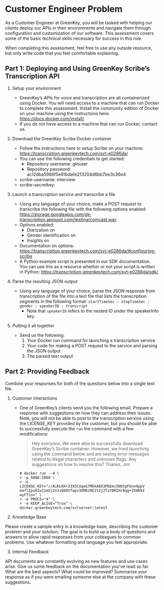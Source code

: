# Customer Engineer Problem

As a Customer Engineer at GreenKey, you will be tasked with helping our clients deploy our APIs in their environments and navigate them through configuration and customization of our software. This assessment covers some of the basic technical skills necessary for success in this role.

When completing this assessment, feel free to use any outside resource, but only write code that you feel comfortable explaining.

## Part 1: Deploying and Using GreenKey Scribe’s Transcription API

1. Setup your environment
    - GreenKey’s APIs for voice and transcription are all containerized using Docker. You will need access to a machine that can run Docker to complete this assessment. Install the community edition of Docker on your machine using the instructions here: https://docs.docker.com/install/
    - If you do not have access to a machine that can run Docker, contact us.


2. Download the GreenKey Scribe Docker container
    - Follow the instructions here to setup Scribe on your machine: https://transcription.greenkeytech.com/svt-e0286da/
    - You can use the following credentials to get started:
      - Repository username: gktuser
      - Repository password: ac12dba5989f5e91bda1e213204d6bb7be3c36e4
     - scribe-username: interview
     - scribe-secretkey: <sent separately>
   
3. Launch a transcription service and transcribe a file
    - Using any language of your choice, make a POST request to transcribe the following file with the following options enabled: https://storage.googleapis.com/gk-transcription.appspot.com/testing/comcast.wav
    - Options enabled:
      - Diarization on
      - Gender identification on
      - Insights on
    - Documentation on options: https://transcription.greenkeytech.com/svt-e0286da/#configuring-scribe
    - A Python example script is presented in our SDK documentation. You can use this as a resource whether or not your script is written in Python: https://transcription.greenkeytech.com/svt-e0286da/sdk/

4. Parse the resulting JSON output
    - Using any language of your choice, parse the JSON response from transcription of the file into a text file that lists the transcription segments in the following format: `startTimeSec – stopTimeSec : gender : speakerID : transcript`
      - Note that `speakerID` refers to the nested ID under the speakerInfo key.

5. Putting it all together
    - Send us the following:
      1. Your Docker run command for launching a transcription service
      2. Your code for making a POST request to the service and parsing the JSON output
      3. The parsed text output
   
## Part 2: Providing Feedback

Combine your responses for both of the questions below into a single text file.

1. Customer Interactions
    - One of GreenKey’s clients send you the following email. Prepare a response with suggestions on how they can address their issues. Note, you will not be able to post to the transcription service using the LICENSE_KEY provided by the customer, but you should be able to successfully execute the `run` the command with a few modifications:
      > Hey everyone, We were able to successfully download GreenKey’s Scribe container. However, we tried launching using the command below and are seeing error messages related to illegal characters and unknown flags. Any suggestions on how to resolve this? Thanks, Jim

          # docker run --d \
          > -p 5000:5000 \
          > -e
          LICENSE_KEY="//AiKLRX+33X5CXqeG7M6kA863PbEmc5NOtpFbno9ppV
          meflIpxKIw11mVj2nJvQ89VTwpv3OM8J9EIt3j2TsY8RIHr8qg+IEHK9Z
          wyF7io=" \
          > -e PROCS="4" \
          > -e KEEP_ALIVE=”True” \
          docker.greenkeytech.com/svtserver:latest

2. Knowledge Base

Please create a sample entry in a knowledge base, describing the customer problem and your solution.  The goal is to build up a body of questions and answers to allow rapid responses from your colleagues to common problems.  Use whatever formatting and language you feel appropriate.

3. Internal Feedback

API documents are constantly evolving as new features and use cases arise. Give us some feedback on the documentation you’ve read so far. What are the best aspects? What could be improved? Summarize your response as if you were emailing someone else at the company with these suggestions.
